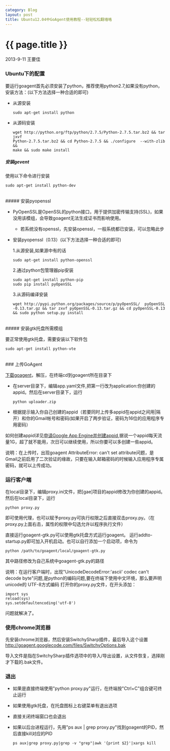 ```yaml
---
category: Blog
layout: post
title: Ubuntu12.04中GoAgent使用教程--轻轻松松翻墙咯
---
```


{{ page.title }}
================

<p class="meta">2013-9-11 王要佳</p>

### Ubuntu下的配置 

要运行goagent首先必须安装了python，推荐使用python2.7,如果没有python，安装方法：(以下方法选择一种合适的即可)

* 从源安装
   
      sudo apt-get install python

* 从源码安装

      wget http://python.org/ftp/python/2.7.5/Python-2.7.5.tar.bz2 && tar jxvf  
      Python-2.7.5.tar.bz2 && cd Python-2.7.5 && ./configure  --with-zlib &&  
      make && sudo make install 

##### 安装gevent

使用以下命令进行安装

    sudo apt-get install python-dev
<br>
##### 安装pyopenssl

* PyOpenSSL是OpenSSL的python接口，用于提供加密传输支持(SSL)，如果没用该模组，会导致goagent无法生成证书而影响使用。

  * 若系统没有openssl，先安装openssl，一般系统都已安装，可以忽略此步

* 安装pyopenssl（0.13）(以下方法选择一种合适的即可)

  1.从源安装,如果源中有的话

      sudo apt-get install python-openssl

  2.通过python包管理器pip安装

      sudo apt-get install python-pip
      sudo pip install pyOpenSSL

  3.从源码编译安装

      wget http://pypi.python.org/packages/source/p/pyOpenSSL/  pyOpenSSL
      -0.13.tar.gz && tar zxvf pyOpenSSL-0.13.tar.gz && cd pyOpenSSL-0.13  
      && sudo python setup.py install
<br>
##### 安装gtk托盘所需模组

要正常使用gtk托盘，需要安装以下软件包

    sudo apt-get install python-vte
<br>
### 上传GoAgent

[下载goagent](https://nodeload.github.com/goagent/goagent/legacy.zip/3.0)，解压，在终端cd到goagent所在目录下

* 在server目录下，编辑app.yaml文件,把第一行改为application:你创建的appid。然后在server目录下，运行

      python uploader.zip

* 根据提示输入你自己创建的appid（若要同时上传多appid在appid之间用|隔开）和你的Gmail帐号和密码(如果开启了两步验证，密码为16位的应用程序专用密码）

如何创建appid详见[申请Google App Engine并创建appid](http://www.douban.com/note/262773856/),据说一个appid每天流量1G，超了就不能用，次日可以继续使用，所以你要可以多创建一些appid。

说明：在上传时，出现goagent AttributeError: can't set attribute问题，是Gmail之前启用了二次验证的缘故，只要在输入邮箱密码的时候输入应用程序专属密码，就可以上传成功。

### 运行客户端

在local目录下，编辑proxy.ini文件，把[gae]项目的appid修改为你创建的appid。然后在local目录下，运行

    python proxy.py

即可使用代理，也可以赋予proxy.py可执行权限之后直接双击proxy.py。（在proxy.py上面右击，属性的权限中勾选允许以程序执行文件）

直接运行goagent-gtk.py可以使用gtk托盘方式运行goagent。 运行addto-startup.py即可加入开机启动。也可以自行添加一个启动项，命令为

    python /path/to/goagent/local/goagent-gtk.py

其中路径修改为自己系统中goagent-gtk.py的路径

说明：在运行客户端时，出现"UnicodeDecodeError:'ascii' codec can't decode byte"问题,是python的编码问题,要在终端下使用中文环境，那么要声明unicode的 UTF-8方式编码 打开你的proxy.py文件，在开头添加：

    import sys
    reload(sys)
    sys.setdefaultencoding('utf-8')

问题就解决了。

### 使用chrome浏览器

先安装chrome浏览器，然后安装SwitchySharp插件，最后导入这个设置<http://goagent.googlecode.com/files/SwitchyOptions.bak>

导入文件是指在SwitchySharp插件选项中的导入/导出设置，从文件恢复，选择刚才下载的.bak文件。

### 退出

* 如果是直接终端使用"python proxy.py"运行，在终端按"Ctrl+C"组合键可终止运行

* 如果使用gtk托盘，在托盘图标上右键菜单有退出选项

* 直接关闭终端窗口也会退出

* 如果以后台进程运行，先用"ps aux | grep proxy.py"找到goagent的PID，然后直接kill对应的PID

      ps aux|grep proxy.py|grep -v "grep"|awk '{print $2}'|xargs kill



    















